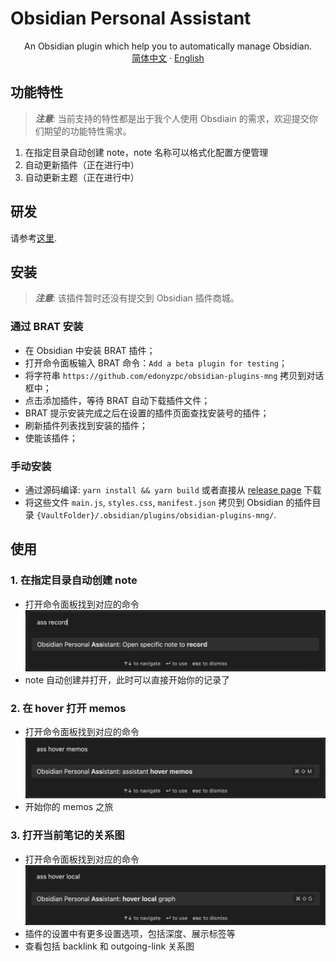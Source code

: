 # Obsidian Personal Assistant

<p align="center">
    <span>An Obsidian plugin which help you to automatically manage Obsidian.</span>
    <br/>
    <a href="/README_cn.md">简体中文</a>
    ·
    <a href="/README.md">English</a>
</p>

## 功能特性
> ***注意***: 当前支持的特性都是出于我个人使用 Obsdiain 的需求，欢迎提交你们期望的功能特性需求。

1. 在指定目录自动创建 note，note 名称可以格式化配置方便管理
2. 自动更新插件（正在进行中）
3. 自动更新主题（正在进行中）

## 研发

请参考[这里](./DEVELOPEMENT.md).

## 安装
> ***注意***: 该插件暂时还没有提交到 Obsidian 插件商城。

### 通过 BRAT 安装

- 在 Obsidian 中安装 BRAT 插件；
- 打开命令面板输入 BRAT 命令：`Add a beta plugin for testing`；
- 将字符串 `https://github.com/edonyzpc/obsidian-plugins-mng` 拷贝到对话框中；
- 点击添加插件，等待 BRAT 自动下载插件文件；
- BRAT 提示安装完成之后在设置的插件页面查找安装号的插件；
- 刷新插件列表找到安装的插件；
- 使能该插件；

### 手动安装

- 通过源码编译: `yarn install && yarn build` 或者直接从 [release page](https://github.com/edonyzpc/obsidian-plugins-mng/releases) 下载
- 将这些文件 `main.js`, `styles.css`, `manifest.json` 拷贝到 Obsidian 的插件目录 `{VaultFolder}/.obsidian/plugins/obsidian-plugins-mng/`.

## 使用

### 1. 在指定目录自动创建 note
- 打开命令面板找到对应的命令
![command 1](./docs/command-1.png)
- note 自动创建并打开，此时可以直接开始你的记录了
### 2. 在 hover 打开 memos
- 打开命令面板找到对应的命令
![command 2](./docs/command-2.png)
- 开始你的 memos 之旅
### 3. 打开当前笔记的关系图
- 打开命令面板找到对应的命令
![command 3](./docs/command-3.png)
- 插件的设置中有更多设置选项，包括深度、展示标签等
- 查看包括 backlink 和 outgoing-link 关系图
